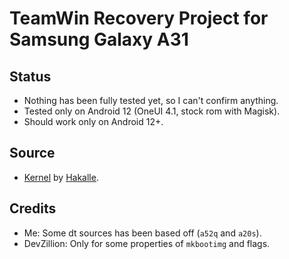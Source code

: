# TeamWin Recovery Project for Samsung Galaxy A31

## Status
- Nothing has been fully tested yet, so I can't confirm anything.
- Tested only on Android 12 (OneUI 4.1, stock rom with Magisk).
- Should work only on Android 12+.

## Source
- [Kernel](https://github.com/Hakalle/android_kernel_samsung_a31) by [Hakalle](https://github.com/Hakalle).

## Credits
* Me: Some dt sources has been based off (``a52q`` and ``a20s``).
* DevZillion: Only for some properties of ``mkbootimg`` and flags.
